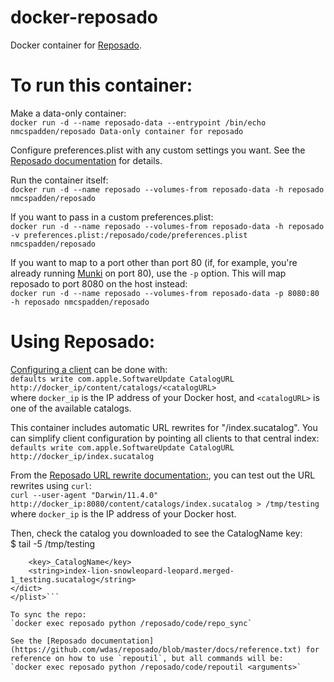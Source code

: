 # docker-reposado
Docker container for [Reposado](https://github.com/wdas/reposado/).

To run this container:
====

Make a data-only container:  
`docker run -d --name reposado-data --entrypoint /bin/echo nmcspadden/reposado Data-only container for reposado`

Configure preferences.plist with any custom settings you want.  See the [Reposado documentation](https://github.com/wdas/reposado/blob/master/docs/reposado_preferences.txt) for details.

Run the container itself:  
`docker run -d --name reposado --volumes-from reposado-data -h reposado nmcspadden/reposado`

If you want to pass in a custom preferences.plist:  
`docker run -d --name reposado --volumes-from reposado-data -h reposado -v preferences.plist:/reposado/code/preferences.plist nmcspadden/reposado`

If you want to map to a port other than port 80 (if, for example, you're already running [Munki](https://registry.hub.docker.com/u/nmcspadden/munki/) on port 80), use the `-p` option.  This will map reposado to port 8080 on the host instead:  
`docker run -d --name reposado --volumes-from reposado-data -p 8080:80 -h reposado nmcspadden/reposado`

Using Reposado:
===

[Configuring a client](https://github.com/wdas/reposado/blob/master/docs/client_configuration.txt) can be done with:  
`defaults write com.apple.SoftwareUpdate CatalogURL http://docker_ip/content/catalogs/<catalogURL>`  
where `docker_ip` is the IP address of your Docker host, and `<catalogURL>` is one of the available catalogs.

This container includes automatic URL rewrites for "/index.sucatalog".  You can simplify client configuration by pointing all clients to that central index:  
`defaults write com.apple.SoftwareUpdate CatalogURL http://docker_ip/index.sucatalog`

From the [Reposado URL rewrite documentation:](https://github.com/wdas/reposado/blob/master/docs/URL_rewrites.txt), you can test out the URL rewrites using `curl`:  
`curl --user-agent "Darwin/11.4.0" http://docker_ip:8080/content/catalogs/index.sucatalog > /tmp/testing`  
where `docker_ip` is the IP address of your Docker host.

Then, check the catalog you downloaded to see the CatalogName key:  
	$ tail -5 /tmp/testing  
```	</dict>  
	<key>_CatalogName</key>  
	<string>index-lion-snowleopard-leopard.merged-1_testing.sucatalog</string>  
</dict>  
</plist>```

To sync the repo:  
`docker exec reposado python /reposado/code/repo_sync`

See the [Reposado documentation](https://github.com/wdas/reposado/blob/master/docs/reference.txt) for reference on how to use `repoutil`, but all commands will be:  
`docker exec reposado python /reposado/code/repoutil <arguments>`
